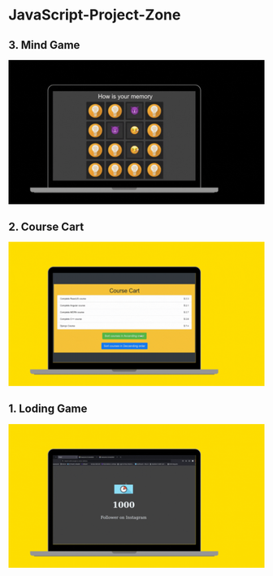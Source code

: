 # JavaScript-Project-Zone


## 3. Mind Game
  <img src="Demo/Mind_Game.gif" />
  
  ## 2. Course Cart
  <img src="Demo/Course_Cart.gif" />
  
  ## 1. Loding Game
  <img src="Demo/Loding_Number.gif" />
